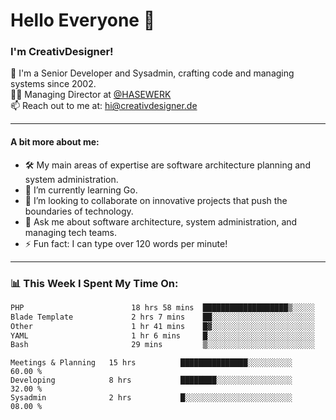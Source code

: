 # Hello Everyone 👋

### I'm CreativDesigner!

🔭 I'm a Senior Developer and Sysadmin, crafting code and managing systems since 2002.  
👨‍💼 Managing Director at [@HASEWERK](https://github.com/HASEWERK)  
📫 Reach out to me at: [hi@creativdesigner.de](mailto:hi@creativdesigner.de)  

---

#### A bit more about me:

- 🛠 My main areas of expertise are software architecture planning and system administration.
- 🌱 I’m currently learning Go.
- 👯 I’m looking to collaborate on innovative projects that push the boundaries of technology.
- 💬 Ask me about software architecture, system administration, and managing tech teams.
- ⚡ Fun fact: I can type over 120 words per minute!  

---

### 📊 **This Week I Spent My Time On:**

<!--START_SECTION:waka-->

```txt
PHP                        18 hrs 58 mins  ███████████████████▒░░░░░   76.94 %
Blade Template             2 hrs 7 mins    ██░░░░░░░░░░░░░░░░░░░░░░░   08.60 %
Other                      1 hr 41 mins    █▓░░░░░░░░░░░░░░░░░░░░░░░   06.83 %
YAML                       1 hr 6 mins     █░░░░░░░░░░░░░░░░░░░░░░░░   04.46 %
Bash                       29 mins         ▒░░░░░░░░░░░░░░░░░░░░░░░░   01.99 %
```

<!--END_SECTION:waka-->

```text
Meetings & Planning   15 hrs          ███████████████░░░░░░░░░░   60.00 % 
Developing            8 hrs           ████████░░░░░░░░░░░░░░░░░   32.00 % 
Sysadmin              2 hrs           █░░░░░░░░░░░░░░░░░░░░░░░░   08.00 %

